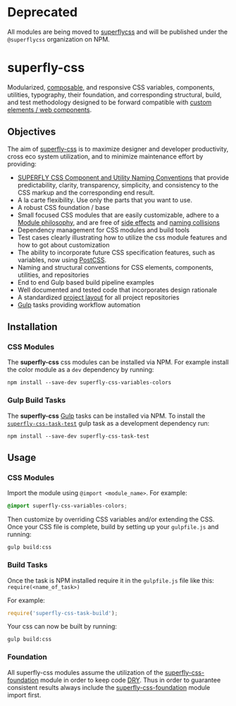 # Deprecated

All modules are being moved to [superflycss](https://github.com/superflycss/) and will be published under the `@superflycss` organization on NPM.

# superfly-css

Modularized, [composable](https://en.wikipedia.org/wiki/Composability#System_Design), and responsive CSS variables, components, utilities, typography, their foundation, and corresponding structural, build, and test methodology designed to be forward compatible with [custom elements / web components](https://developers.google.com/web/fundamentals/getting-started/primers/customelements).

## Objectives

The aim of [superfly-css](https://github.com/superfly-css/superfly-css) is to maximize designer and developer productivity, cross eco system utilization, and to minimize maintenance effort by providing:
- [SUPERFLY CSS Component and Utility Naming Conventions](https://github.com/superfly-css/superfly-css/blob/master/naming-conventions.md) that provide predictability, clarity, transparency, simplicity, and consistency to the CSS markup and the corresponding end result.  
- A la carte flexibility.  Use only the parts that you want to use.
- A robust CSS foundation / base
- Small focused CSS modules that are easily customizable, adhere to a [Module philosophy](https://github.com/substack/browserify-handbook#module-philosophy), and are free of [side effects](https://philipwalton.com/articles/side-effects-in-css/) and [naming collisions](https://philipwalton.com/articles/side-effects-in-css/) 
- Dependency management for CSS modules and build tools
- Test cases clearly illustrating how to utilize the css module features and how to got about customization
- The ability to incorporate future CSS specification features, such as variables, now using [PostCSS](https://github.com/postcss/postcss).
- Naming and structural conventions for CSS elements, components, utilities, and repositories
- End to end Gulp based build pipeline examples
- Well documented and tested code that incorporates design rationale
- A standardized [project layout](https://github.com/superfly-css/superfly-css-pli) for all project repositories
- [Gulp](http://gulpjs.com) tasks providing workflow automation

## Installation

### CSS Modules

The **superfly-css** css modules can be installed via NPM.  For example install the color module as a `dev` dependency by running:

```console
npm install --save-dev superfly-css-variables-colors
```  

### Gulp Build Tasks

The **superfly-css** [Gulp](http://gulpjs.com) tasks can be installed via NPM.  To install the [`superfly-css-task-test`](https://github.com/superfly-css/superfly-css-task-test) gulp task as a development dependency run:
```console
npm install --save-dev superfly-css-task-test
```

## Usage

### CSS Modules

Import the module using `@import <module_name>`.  For example:
```css
@import superfly-css-variables-colors;
```

Then customize by overriding CSS variables and/or extending the CSS.  Once your CSS file is complete, build by setting up your `gulpfile.js` and running:

```console
gulp build:css
```  

### Build Tasks

Once the task is NPM installed require it in the `gulpfile.js` file like this:
`require(<name_of_task>)`

For example:
```js
require('superfly-css-task-build');
```

Your css can now be built by running:
```console
gulp build:css
```

### Foundation

All superfly-css modules assume the utilization of the [superfly-css-foundation](https://github.com/superfly-css/superfly-css-foundation) module in order to keep code [DRY](https://en.wikipedia.org/wiki/Don't_repeat_yourself).  Thus in order to guarantee consistent results always include the [superfly-css-foundation](https://github.com/superfly-css/superfly-css-foundation) module import first.

